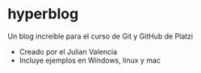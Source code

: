 # hyperblog
Un blog increíble para el curso de Git y GitHub de Platzi


* Creado por el Julian Valencia
* Incluye ejemplos en Windows, linux y mac